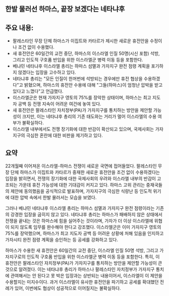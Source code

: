 ## 한발 물러선 하마스, 끝장 보겠다는 네타냐후

## 주요 내용:
*   팔레스타인 무장 단체 하마스가 이집트와 카타르가 제시한 새로운 휴전안을 수정이나 조건 없이 수용했다.
*   새 휴전안은 60일간의 교전 중단, 하마스의 이스라엘 인질 50명(시신 포함) 석방, 그리고 인도적 구호품 반입을 위한 이스라엘군 병력 이동 등을 포함한다.
*   베냐민 네타냐후 이스라엘 총리는 하마스 섬멸과 가자지구 완전 점령 계획을 포기하지 않겠다는 입장을 고수하고 있다.
*   네타냐후 총리는 "모든 인질이 한꺼번에 석방되는 경우에만 휴전 협상을 수용하겠다"고 밝혔으며, 하마스의 휴전안 수용에 대해 "그들(하마스)이 엄청난 압박을 받고 있다고 느꼈다"고 언급했다.
*   이스라엘군은 현재 가자지구 영토의 75%를 장악한 상태이며, 하마스는 최고 지도자 공백 등 전쟁 지속이 어려운 여건에 놓여 있다.
*   새 휴전안은 팔레스타인 자치정부(PA)가 가자지구를 통치하는 방안을 제안할 가능성이 크지만, 이는 네타냐후 총리의 기존 태도와는 거리가 멀어 이스라엘의 수용 여부가 불확실하다.
*   이스라엘 내부에서도 전쟁 장기화에 대한 반감이 확산되고 있으며, 국제사회는 가자지구의 극심한 혼란에 대한 비판을 제기하고 있다.

## 요약

22개월째 이어져온 이스라엘-하마스 전쟁이 새로운 국면에 접어들었다. 팔레스타인 무장 단체 하마스가 이집트와 카타르가 중재한 새로운 휴전안을 조건 없이 수용하겠다는 입장을 밝히면서, 전쟁의 장기화에 대한 국제사회의 우려와 이스라엘 내부의 반감이 고조되는 가운데 휴전 가능성에 대한 기대감이 커지고 있다. 하마스 고위 관리는 중재국들의 제안에 동의했음을 공식적으로 발표하며, 가자지구의 극심한 식량난 등 인도적 위기에 대한 압박 속에서 한발 물러서는 모습을 보였다.

그러나 베냐민 네타냐후 이스라엘 총리는 하마스 섬멸과 가자지구 완전 점령이라는 기존의 강경한 입장을 굽히지 않고 있다. 네타냐후 총리는 하마스가 패배하지 않은 상태에서 전쟁을 끝내는 것은 하마스에 힘을 실어주는 것이라며, 가자가 더 이상 이스라엘에 위협이 되지 않도록 임무를 완수해야 한다고 강조했다. 이스라엘군은 이미 가자지구 영토의 75%를 장악했으며, 하마스가 최고 지도자 공백 등 어려운 상황에 처해 있음을 인지하고 가자시티 완전 점령 계획을 승인하는 등 공세를 강화하고 있다.

하마스가 수용한 새 휴전안은 60일간의 교전 중단, 이스라엘 인질 50명 석방, 그리고 가자지구로의 인도적 구호품 반입을 위한 이스라엘군 병력 이동 등을 포함한다. 특히, 이 휴전안은 팔레스타인 자치정부(PA)가 가자지구를 통치하는 방안을 제안할 가능성이 큰 것으로 알려졌다. 이는 네타냐후 총리가 하마스나 팔레스타인 자치정부가 가자지구 통치에 관여해서는 안 된다고 못 박은 입장과는 상반되는 내용이어서, 이스라엘이 이 제안을 수용할지는 미지수이다. 과거 이스라엘이 유사한 휴전안을 파기하고 공세를 확대했던 전례가 있어, 이번에도 협상이 성공적으로 이어질지는 불확실하다.